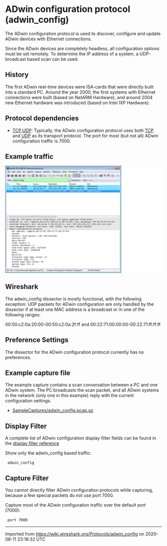 # ADwin configuration protocol (adwin\_config)

The ADwin configuration protocol is used to discover, configure and update ADwin devices with Ethernet connections.

Since the ADwin devices are completely headless, all configuration options must be set remotely. To determine the IP address of a system, a UDP-broadcast based scan can be used.

## History

The first ADwin real-time devices were ISA-cards that were directly built into a standard PC. Around the year 2000, the first systems with Ethernet connections were built (based on NetARM Hardware), and around 2004 new Ethernet hardware was introduced (based on Intel IXP Hardware).

## Protocol dependencies

  - [TCP](/TCP),[UDP](/UDP): Typically, the ADwin configuration protocol uses both [TCP](/TCP) and [UDP](/UDP) as its transport protocol. The port for most (but not all) ADwin configuration traffic is 7000.

## Example traffic

![adwin\_config.png](uploads/__moin_import__/attachments/Protocols/adwin_config/adwin_config.png "adwin_config.png")

## Wireshark

The adwin\_config dissector is mostly functional, with the following exception: UDP packets for ADwin configuration are only handled by the dissector if at least one MAC address is a broadcast or in one of the following ranges:

00:50:c2:0a:20:00-00:50:c2:0a:2f:ff and 00:22:71:00:00:00-00:22:71:ff:ff:ff

## Preference Settings

The dissector for the ADwin configuration protocol currently has no preferences.

## Example capture file

The example capture contains a scan conversation between a PC and one ADwin system. The PC broadcasts the scan packet, and all ADwin systems in the network (only one in this example) reply with the current configuration settings.

  - [SampleCaptures/adwin\_config.pcap.gz](uploads/__moin_import__/attachments/SampleCaptures/adwin_config.pcap.gz)

## Display Filter

A complete list of ADwin configuration display filter fields can be found in the [display filter reference](http://www.wireshark.org/docs/dfref/a/adwin_config.html)

Show only the adwin\_config based traffic:

``` 
 adwin_config 
```

## Capture Filter

You cannot directly filter ADwin configuration protocols while capturing, because a few special packets do not use port 7000.

Capture most of the ADwin configuration traffic over the default port (7000):

``` 
 port 7000 
```

---

Imported from https://wiki.wireshark.org/Protocols/adwin_config on 2020-08-11 23:18:32 UTC
